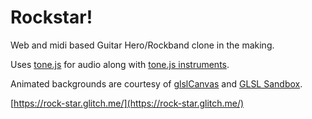 Rockstar!
=========

Web and midi based Guitar Hero/Rockband clone in the making.

Uses [tone.js](https://tonejs.github.io/) for audio along with [tone.js instruments](https://github.com/nbrosowsky/tonejs-instruments).

Animated backgrounds are courtesy of [glslCanvas](https://github.com/patriciogonzalezvivo/glslCanvas) and [GLSL Sandbox](http://glslsandbox.com).


[https://rock-star.glitch.me/](https://rock-star.glitch.me/)